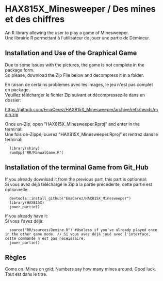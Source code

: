 # HAX815X_Minesweeper / Des mines et des chiffres
An R library allowing the user to play a game of Minesweeper.  
Une librairie R permettant à l'utilisateur de jouer une partie de Démineur.

## Installation and Use of the Graphical Game

Due to some issues with the pictures, the game is not complete in the package form.  
So please, download the Zip File below and decompress it in a folder.

En raison de certains problèmes avec les images, le jeu n'est pas complet en package.  
Veuillez télécharger le fichier Zip suivant et décompressez-le dans un dossier:

  https://github.com/EmaCerez/HAX815X_Minesweeper/archive/refs/heads/main.zip

Once un-Zip, open "HAX815X_Minesweeper.Rproj" and enter in the terminal:  
Une fois dé-Zippé, ouvrez "HAX815X_Minesweeper.Rproj" et rentrez dans le terminal:

```
  library(shiny)
  runApp('RR/ManualGame.R')
```  

## Installation of the terminal Game from Git_Hub

If you already download it from the previous part, this part is optionnal:  
Si vous avez déjà téléchargé le Zip à la partie précédente, cette partie est optionnelle:

```
  devtools::install_github("EmaCerez/HAX815X_Minesweeper")
  library(HAX815X)
  jouer_partie()
``` 

If you already have it:  
Si vous l'avez déjà:

```
  source("RR/sources/Demine.R") #Useless if you've already played once in the other game mode. // Si vous avez déjà joué avec l'interface, cette commande n'est pas néceissaire.
  jouer_partie()
``` 



## Règles

Come on. Mines on grid. Numbers say how many mines around. Good luck.  
Tout est dans le titre.
